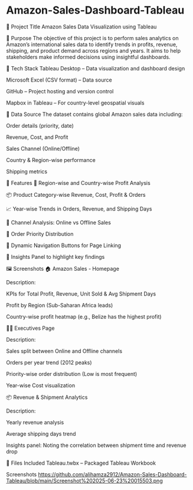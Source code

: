 # Amazon-Sales-Dashboard-Tableau
📌 Project Title
Amazon Sales Data Visualization using Tableau

🎯 Purpose
The objective of this project is to perform sales analytics on Amazon’s international sales data to identify trends in profits, revenue, shipping, and product demand across regions and years. It aims to help stakeholders make informed decisions using insightful dashboards.

🧰 Tech Stack
Tableau Desktop – Data visualization and dashboard design

Microsoft Excel (CSV format) – Data source

GitHub – Project hosting and version control

Mapbox in Tableau – For country-level geospatial visuals

📂 Data Source
The dataset contains global Amazon sales data including:

Order details (priority, date)

Revenue, Cost, and Profit

Sales Channel (Online/Offline)

Country & Region-wise performance

Shipping metrics

🚀 Features
📍 Region-wise and Country-wise Profit Analysis

📦 Product Category-wise Revenue, Cost, Profit & Orders

📈 Year-wise Trends in Orders, Revenue, and Shipping Days

🔄 Channel Analysis: Online vs Offline Sales

🎯 Order Priority Distribution

📌 Dynamic Navigation Buttons for Page Linking

🧠 Insights Panel to highlight key findings

🖼️ Screenshots
🏠 Amazon Sales - Homepage

Description:

KPIs for Total Profit, Revenue, Unit Sold & Avg Shipment Days

Profit by Region (Sub-Saharan Africa leads)

Country-wise profit heatmap (e.g., Belize has the highest profit)

👨‍💼 Executives Page

Description:

Sales split between Online and Offline channels

Orders per year trend (2012 peaks)

Priority-wise order distribution (Low is most frequent)

Year-wise Cost visualization

📦 Revenue & Shipment Analytics

Description:

Yearly revenue analysis

Average shipping days trend

Insights panel: Noting the correlation between shipment time and revenue drop

📁 Files Included
Tableau.twbx – Packaged Tableau Workbook

Screenshots
https://github.com/alihamza2912/Amazon-Sales-Dashboard-Tableau/blob/main/Screenshot%202025-06-23%20015503.png
